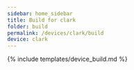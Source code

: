 ```yaml
---
sidebar: home_sidebar
title: Build for clark
folder: build
permalink: /devices/clark/build
device: clark
---
```

{% include templates/device_build.md %}
